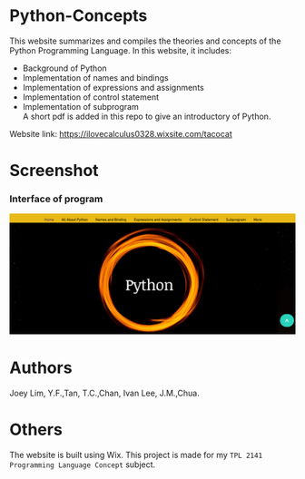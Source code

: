 # Python-Concepts
This website summarizes and compiles the theories and concepts of the Python Programming Language. In this website, it includes:  
- Background of Python
- Implementation of names and bindings
- Implementation of expressions and assignments
- Implementation of control statement
- Implementation of subprogram  
A short pdf is added in this repo to give an introductory of Python.
  
Website link: https://ilovecalculus0328.wixsite.com/tacocat

# Screenshot
### Interface of program
![screenshot1](/Screenshots/ss_1.PNG?raw=true)

# Authors
Joey Lim, Y.F.,Tan, T.C.,Chan, Ivan Lee, J.M.,Chua.

# Others
The website is built using Wix. This project is made for my `TPL 2141 Programming Language Concept` subject.